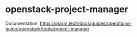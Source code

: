 # openstack-project-manager

Documentation: <https://osism.tech/docs/guides/operations-guide/openstack/tools/project-manager>
